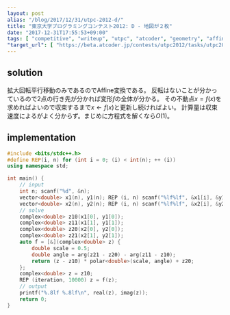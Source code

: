 ```yaml
---
layout: post
alias: "/blog/2017/12/31/utpc-2012-d/"
title: "東京大学プログラミングコンテスト2012: D - 地図が２枚"
date: "2017-12-31T17:55:53+09:00"
tags: [ "competitive", "writeup", "utpc", "atcoder", "geometry", "affine-transformation", "fixed-point" ]
"target_url": [ "https://beta.atcoder.jp/contests/utpc2012/tasks/utpc2012_04" ]
---
```


## solution

拡大回転平行移動のみであるのでAffine変換である。
反転はないことが分かっているので$2$点の行き先が分かれば変形$f$の全体が分かる。
その不動点$x = f(x)$を求めればよいので収束するまで$x \gets f(x)$と更新し続ければよい。
計算量は収束速度によるがよく分からず。まじめに方程式を解くなら$O(1)$。


## implementation

``` c++
#include <bits/stdc++.h>
#define REP(i, n) for (int i = 0; (i) < int(n); ++ (i))
using namespace std;

int main() {
    // input
    int n; scanf("%d", &n);
    vector<double> x1(n), y1(n); REP (i, n) scanf("%lf%lf", &x1[i], &y1[i]);
    vector<double> x2(n), y2(n); REP (i, n) scanf("%lf%lf", &x2[i], &y2[i]);
    // solve
    complex<double> z10(x1[0], y1[0]);
    complex<double> z11(x1[1], y1[1]);
    complex<double> z20(x2[0], y2[0]);
    complex<double> z21(x2[1], y2[1]);
    auto f = [&](complex<double> z) {
        double scale = 0.5;
        double angle = arg(z21 - z20) - arg(z11 - z10);
        return (z - z10) * polar<double>(scale, angle) + z20;
    };
    complex<double> z = z10;
    REP (iteration, 10000) z = f(z);
    // output
    printf("%.8lf %.8lf\n", real(z), imag(z));
    return 0;
}
```
